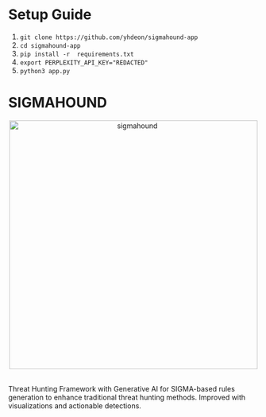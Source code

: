 # Setup Guide
1. `git clone https://github.com/yhdeon/sigmahound-app`
2. `cd sigmahound-app`
3. `pip install -r  requirements.txt`
4. `export PERPLEXITY_API_KEY="REDACTED"`
5. `python3 app.py`
# SIGMAHOUND
<p align="center"><img width="500" height="500" alt="sigmahound" src="https://github.com/user-attachments/assets/a0340a3a-a49e-45ac-b1d9-2f37e8cfe65e" /></p><br>
Threat Hunting Framework with Generative AI for SIGMA-based rules generation to enhance traditional threat hunting methods. Improved with visualizations and actionable detections.
